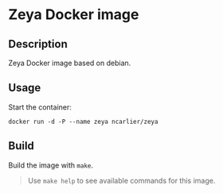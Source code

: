 # Zeya Docker image

## Description

Zeya Docker image based on debian.

## Usage

Start the container:

```
docker run -d -P --name zeya ncarlier/zeya
```

## Build

Build the image with `make`.

> Use `make help` to see available commands for this image.
